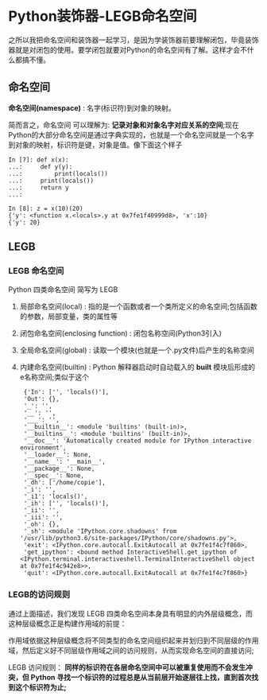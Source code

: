 # Python装饰器-LEGB命名空间

之所以我把命名空间和装饰器一起学习，是因为学装饰器前要理解闭包，毕竟装饰器就是对闭包的使用。要学闭包就要对Python的命名空间有了解。这样才会不什么都搞不懂。

## 命名空间
**命名空间(namespace)** : 名字(标识符)到对象的映射。

简而言之，命名空间 可以理解为: **记录对象和对象名字对应关系的空间**;现在Python的大部分命名空间是通过字典实现的，也就是一个命名空间就是一个名字到对象的映射，标识符是键，对象是值。像下面这个样子

    In [7]: def x(x):
    ...:     def y(y):
    ...:         print(locals())
    ...:     print(locals())
    ...:     return y
    ...:

    In [8]: z = x(10)(20)
    {'y': <function x.<locals>.y at 0x7fe1f40999d8>, 'x':10}
    {'y': 20}

## LEGB

### **LEGB 命名空间**

Python 四类命名空间 简写为 LEGB

1. 局部命名空间(local) : 指的是一个函数或者一个类所定义的命名空间;包括函数的参数，局部变量，类的属性等

2. 闭包命名空间(enclosing function) : 闭包名称空间(Python3引入)
3. 全局命名空间(global) : 读取一个模块(也就是一个.py文件)后产生的名称空间
4. 内建命名空间(builtin) : Python 解释器启动时自动载入的 __built__ 模块后形成的e名称空间;类似于这个

        {'In': ['', 'locals()'],
        'Out': {},
        '_': '',
        '__': '',
        '___': '',
        '__builtin__': <module 'builtins' (built-in)>,
        '__builtins__': <module 'builtins' (built-in)>,
        '__doc__': 'Automatically created module for IPython interactive environment',
        '__loader__': None,
        '__name__': '__main__',
        '__package__': None,
        '__spec__': None,
        '_dh': ['/home/copie'],
        '_i': '',
        '_i1': 'locals()',
        '_ih': ['', 'locals()'],
        '_ii': '',
        '_iii': '',
        '_oh': {},
        '_sh': <module 'IPython.core.shadowns' from '/usr/lib/python3.6/site-packages/IPython/core/shadowns.py'>,
        'exit': <IPython.core.autocall.ExitAutocall at 0x7fe1f4c7f860>,
        'get_ipython': <bound method InteractiveShell.get_ipython of <IPython.terminal.interactiveshell.TerminalInteractiveShell object at 0x7fe1f4c942e8>>,
        'quit': <IPython.core.autocall.ExitAutocall at 0x7fe1f4c7f860>}

### LEGB的访问规则

通过上面描述，我们发现 LEGB 四类命名空间本身具有明显的内外层级概念，而这种层级概念正是构建作用域的前提：

作用域依据这种层级概念将不同类型的命名空间组织起来并划归到不同层级的作用域，然后定义好不同层级作用域之间的访问规则，从而实现命名空间的直接访问;

LEGB 访问规则：
**同样的标识符在各层命名空间中可以被重复使用而不会发生冲突，但 Python 寻找一个标识符的过程总是从当前层开始逐层往上找，直到首次找到这个标识符为止;**
